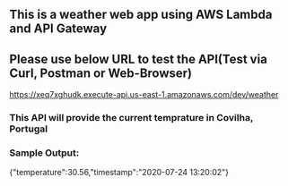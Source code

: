 ## This is a weather web app using AWS Lambda and API Gateway

## Please use below URL to test the API(Test via Curl, Postman or Web-Browser)
https://xeq7xghudk.execute-api.us-east-1.amazonaws.com/dev/weather

### This API will provide the current temprature in Covilha, Portugal


### Sample Output:
{"temperature":30.56,"timestamp":"2020-07-24 13:20:02"}



